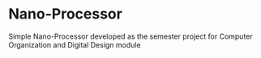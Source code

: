 # Nano-Processor
Simple Nano-Processor developed as the semester project for Computer Organization and Digital Design module
